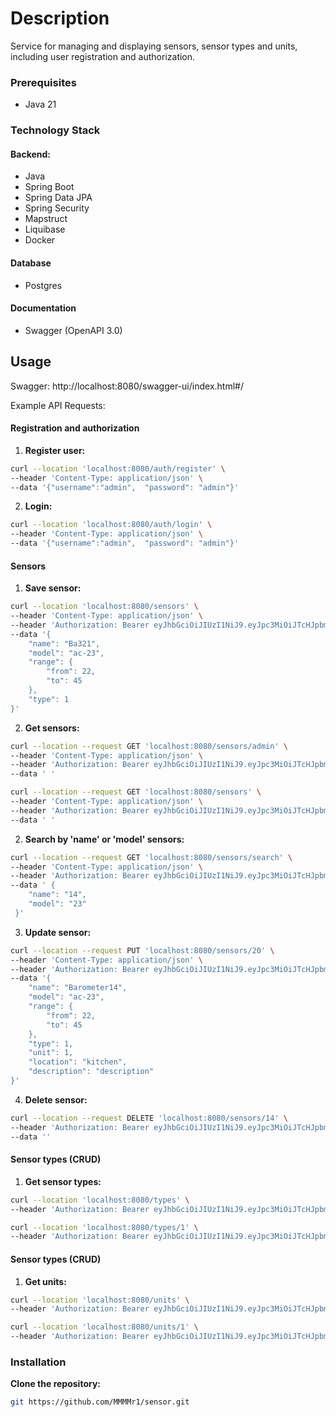 # Description
Service for managing and displaying sensors, sensor types and units, including user registration and authorization.


### Prerequisites
- Java 21

### Technology Stack

#### Backend:
- Java
- Spring Boot
- Spring Data JPA
- Spring Security
- Mapstruct
- Liquibase
- Docker

#### Database
- Postgres

#### Documentation
- Swagger (OpenAPI 3.0)


## Usage

Swagger:  http://localhost:8080/swagger-ui/index.html#/

 
Example API Requests: 
#### Registration and authorization

1. **Register user:**
```bash
curl --location 'localhost:8080/auth/register' \
--header 'Content-Type: application/json' \
--data '{"username":"admin",  "password": "admin"}'
``` 

2. **Login:**
```bash
curl --location 'localhost:8080/auth/login' \
--header 'Content-Type: application/json' \
--data '{"username":"admin",  "password": "admin"}'
``` 

#### Sensors

1. **Save sensor:**

```bash
curl --location 'localhost:8080/sensors' \
--header 'Content-Type: application/json' \
--header 'Authorization: Bearer eyJhbGciOiJIUzI1NiJ9.eyJpc3MiOiJTcHJpbmdTZWN1cml0eUV4YW1wbGUiLCJzdWIiOiJhZG1pbiIsImlhdCI' \
--data '{
    "name": "Ba321",
    "model": "ac-23",
    "range": {
        "from": 22,
        "to": 45
    },
    "type": 1
}'
``` 

2. **Get sensors:**

```bash
curl --location --request GET 'localhost:8080/sensors/admin' \
--header 'Content-Type: application/json' \
--header 'Authorization: Bearer eyJhbGciOiJIUzI1NiJ9.eyJpc3MiOiJTcHJpbmdTZWN1cml0eUV4YW1wbGUiLCJzdWIiOiJhZG1pbiIsImlhdCI' \
--data ' '
```

```bash
curl --location --request GET 'localhost:8080/sensors' \
--header 'Content-Type: application/json' \
--header 'Authorization: Bearer eyJhbGciOiJIUzI1NiJ9.eyJpc3MiOiJTcHJpbmdTZWN1cml0eUV4YW1wbGUiLCJzdWIiOiJhZG1pbiIsImlhdCp' \
--data ' '
``` 
2. **Search by 'name' or 'model' sensors:**

```bash
curl --location --request GET 'localhost:8080/sensors/search' \
--header 'Content-Type: application/json' \
--header 'Authorization: Bearer eyJhbGciOiJIUzI1NiJ9.eyJpc3MiOiJTcHJpbmdTZWN1cml0eUV4YW1wbGUiLCJzdWIiOiJnamhnMSIsImlhdCI' \
--data ' {
    "name": "14",
    "model": "23"
 }'
``` 

3. **Update sensor:**

```bash 
curl --location --request PUT 'localhost:8080/sensors/20' \
--header 'Content-Type: application/json' \
--header 'Authorization: Bearer eyJhbGciOiJIUzI1NiJ9.eyJpc3MiOiJTcHJpbmdTZWN1cml0eUV4YW1wbGUiLCJzdWIiOiJnamhnMiIsImlhdCI' \
--data '{
    "name": "Barometer14",
    "model": "ac-23",
    "range": {
        "from": 22,
        "to": 45
    },
    "type": 1,
    "unit": 1,
    "location": "kitchen",
    "description": "description"
}'
``` 
4. **Delete sensor:**

```bash
curl --location --request DELETE 'localhost:8080/sensors/14' \
--header 'Authorization: Bearer eyJhbGciOiJIUzI1NiJ9.eyJpc3MiOiJTcHJpbmdTZWN1cml0eUV4YW1wbGUiLCJzdWIiOiJhZG1pbiIsImlhdCI' \
--data ''
``` 
#### Sensor types (CRUD)
 
1. **Get sensor types:**

```bash
curl --location 'localhost:8080/types' \
--header 'Authorization: Bearer eyJhbGciOiJIUzI1NiJ9.eyJpc3MiOiJTcHJpbmdTZWN1cml0eUV4YW1wbGUiLCJzdWIiOiJ1c2VyIiwiaWF0Ijo'
```

```bash
curl --location 'localhost:8080/types/1' \
--header 'Authorization: Bearer eyJhbGciOiJIUzI1NiJ9.eyJpc3MiOiJTcHJpbmdTZWN1cml0eUV4YW1wbGUiLCJzdWIiOiJ1c2VyIiwiaWF0Ij'
```
#### Sensor types (CRUD)

1. **Get units:**

```bash
curl --location 'localhost:8080/units' \
--header 'Authorization: Bearer eyJhbGciOiJIUzI1NiJ9.eyJpc3MiOiJTcHJpbmdTZWN1cml0eUV4YW1wbGUiLCJzdWIiOiJ1c2VyIiwiaWF0Ijo'
```

```bash
curl --location 'localhost:8080/units/1' \
--header 'Authorization: Bearer eyJhbGciOiJIUzI1NiJ9.eyJpc3MiOiJTcHJpbmdTZWN1cml0eUV4YW1wbGUiLCJzdWIiOiJ1c2VyIiwiaWF0Ij'
```



### Installation

**Clone the repository:**
```bash
git https://github.com/MMMMr1/sensor.git
```

